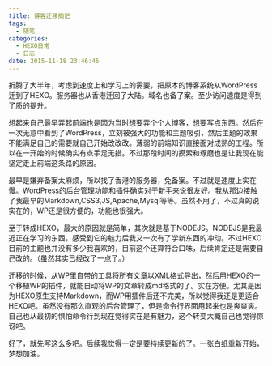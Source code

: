 ```yaml
---
title: 博客迁移摘记
tags: 
  - 随笔
categories:
  - HEXO日常
  - 日志
date: 2015-11-18 23:46:46
---
```


折腾了大半年，考虑到速度上和学习上的需要，把原本的博客系统从WordPress迁到了HEXO。服务器也从香港迁回了大陆。域名也备了案。至少访问速度是得到了质的提升。

想起来自己最早弄起前端也是因为当时想要弄个个人博客，想要写点东西。然后在一次无意中看到了WordPress，立刻被强大的功能和主题吸引，然后主题的效果不能满足自己的需要就自己开始改改改。薄弱的前端知识直接面对成熟的工程。所以在一开始的时候确实有点手足无措。不过那段时间的摸索和琢磨也是让我现在能坚定走上前端这条路的原因。
<!--more-->
最早是嫌弃备案太麻烦，所以找了香港的服务器，免备案。不过就是速度上实在慢。WordPress的后台管理功能和插件确实对于新手来说很友好。我从那边接触了我最早的Markdown,CSS3,JS,Apache,Mysql等等。虽然不用了，不过真的说实在的，WP还是很方便的，功能也很强大。

至于转成HEXO，最大的原因就是简单，其次就是基于NODEJS。NODEJS是我最近正在学习的东西，感受到它的魅力后我又一次有了学新东西的冲动。不过HEXO目前的主题也并没有多少我喜欢的，目前这个还算符合口味，后续肯定还是需要自己改的。（虽然其实已经改了一点了。）

迁移的时候，从WP里自带的工具将所有文章以XML格式导出，然后用HEXO的一个移植WP的插件，就能自动将WP的文章转成md格式的了。实在方便。尤其是因为HEXO原生支持Markdown，而WP用插件后还不完美，所以觉得我还是更适合HEXO吧。虽然没有那么直观的后台管理了，但是命令行界面用起来也是爽爽爽。自己也从最初的惧怕命令行到现在觉得实在是有魅力，这个转变大概自己也觉得惊讶吧。

好了，就先写这么多吧。后续我觉得一定是要持续更新的了。一张白纸重新开始，梦想加油。
